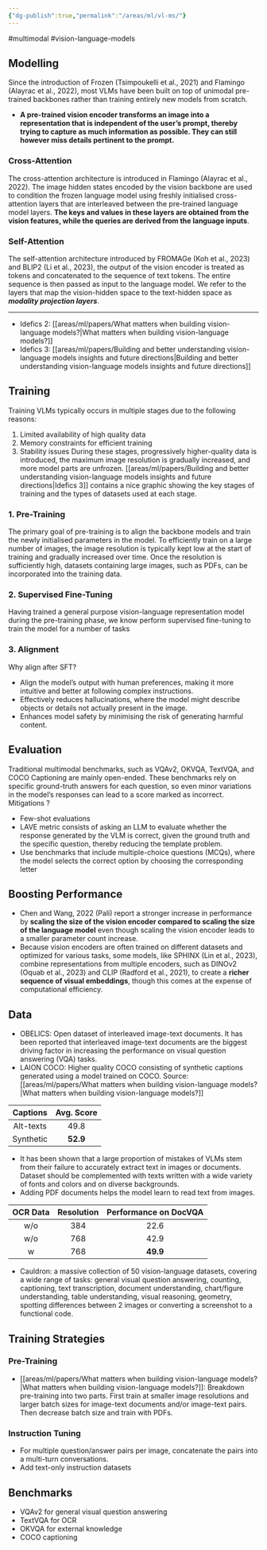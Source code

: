 ```yaml
---
{"dg-publish":true,"permalink":"/areas/ml/vl-ms/"}
---
```


#multimodal #vision-language-models 

## Modelling

Since the introduction of Frozen (Tsimpoukelli et al., 2021) and Flamingo (Alayrac et al., 2022), most VLMs have been built on top of unimodal pre-trained backbones rather than training entirely new models from scratch.

* **A pre-trained vision encoder transforms an image into a representation that is independent of the user’s prompt, thereby trying to capture as much information as possible. They can still however miss details pertinent to the prompt.**

### Cross-Attention
The cross-attention architecture is introduced in Flamingo (Alayrac et al., 2022). The image hidden states encoded by the vision backbone are used to condition the frozen language model using freshly initialised cross-attention layers that are interleaved between the pre-trained language model layers. **The keys and values in these layers are obtained from the vision features, while the queries are derived from the language inputs**.
### Self-Attention
The self-attention architecture introduced by FROMAGe (Koh et al., 2023) and BLIP2 (Li et al., 2023), the output of the vision encoder is treated as tokens and concatenated to the sequence of text tokens. The entire sequence is then passed as input to the language model. We refer to the layers that map the vision-hidden space to the text-hidden space as ***modality projection layers***.

---

* Idefics 2: [[areas/ml/papers/What matters when building vision-language models?\|What matters when building vision-language models?]]
* Idefics 3: [[areas/ml/papers/Building and better understanding vision-language models insights and future directions\|Building and better understanding vision-language models insights and future directions]]
## Training
Training VLMs typically occurs in multiple stages due to the following reasons:
1. Limited availability of high quality data
2. Memory constraints for efficient training
3. Stability issues
During these stages, progressively higher-quality data is introduced, the maximum image resolution is gradually increased, and more model parts are unfrozen. [[areas/ml/papers/Building and better understanding vision-language models insights and future directions\|Idefics 3]] contains a nice graphic showing the key stages of training and the types of datasets used at each stage.
### 1. Pre-Training
The primary goal of pre-training is to align the backbone models and train the newly initialised parameters in the model. To efficiently train on a large number of images, the image resolution is typically kept low at the start of training and gradually increased over time. Once the resolution is sufficiently high, datasets containing large images, such as PDFs, can be incorporated into the training data.
### 2. Supervised Fine-Tuning
Having trained a general purpose vision-language representation model during the pre-training phase, we know perform supervised fine-tuning to train the model for a number of tasks
### 3. Alignment
Why align after SFT?
* Align the model’s output with human preferences, making it more intuitive and better at following complex instructions.
* Effectively reduces hallucinations, where the model might describe objects or details not actually present in the image.
* Enhances model safety by minimising the risk of generating harmful content.

## Evaluation
Traditional multimodal benchmarks, such as VQAv2, OKVQA, TextVQA, and COCO Captioning are mainly open-ended. These benchmarks rely on specific ground-truth answers for each question, so even minor variations in the model’s responses can lead to a score marked as incorrect. Mitigations ?

* Few-shot evaluations
* LAVE metric consists of asking an LLM to evaluate whether the response generated by the VLM is correct, given the ground truth and the specific question, thereby reducing the template problem.
* Use benchmarks that include multiple-choice questions (MCQs), where the model selects the correct option by choosing the corresponding letter

## Boosting Performance

* Chen and Wang, 2022 (Pali) report a stronger increase in performance by **scaling the size of the vision encoder compared to scaling the size of the language model** even though scaling the vision encoder leads to a smaller parameter count increase.
* Because vision encoders are often trained on different datasets and optimized for various tasks, some models, like SPHINX (Lin et al., 2023), combine representations from multiple encoders, such as DINOv2 (Oquab et al., 2023) and CLIP (Radford et al., 2021), to create a **richer sequence of visual embeddings**, though this comes at the expense of computational efficiency.

## Data
* OBELICS: Open dataset of interleaved image-text documents. It has been reported that interleaved image-text documents are the biggest driving factor in increasing the performance on visual question answering (VQA) tasks.
* LAION COCO: Higher quality COCO consisting of synthetic captions generated using a model trained on COCO. Source: [[areas/ml/papers/What matters when building vision-language models?\|What matters when building vision-language models?]]

| **Captions** | **Avg. Score** |
| :----------: | :------------: |
|  Alt-texts   |      49.8      |
|  Synthetic   |    **52.9**    |
* It has been shown that a large proportion of mistakes of VLMs stem from their failure to accurately extract text in images or documents. Dataset should be complemented with texts written with a wide variety of fonts and colors and on diverse backgrounds.
* Adding PDF documents helps the model learn to read text from images.

| **OCR Data** | **Resolution** | **Performance on DocVQA** |
| :----------: | :------------: | :-----------------------: |
|     w/o      |      384       |           22.6            |
|     w/o      |      768       |           42.9            |
|      w       |      768       |         **49.9**          |

* Cauldron: a massive collection of 50 vision-language datasets, covering a wide range of tasks: general visual question answering, counting, captioning, text transcription, document understanding, chart/figure understanding, table understanding, visual reasoning, geometry, spotting differences between 2 images or converting a screenshot to a functional code.

## Training Strategies

### Pre-Training
* [[areas/ml/papers/What matters when building vision-language models?\|What matters when building vision-language models?]]: Breakdown pre-training into two parts. First train at smaller image resolutions and larger batch sizes for image-text documents and/or image-text pairs. Then decrease batch size and train with PDFs.
### Instruction Tuning
* For multiple question/answer pairs per image, concatenate the pairs into a multi-turn conversations.
* Add text-only instruction datasets
## Benchmarks

* VQAv2 for general visual question answering
* TextVQA for OCR
* OKVQA for external knowledge
* COCO captioning